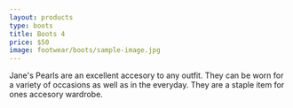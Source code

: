 ```yaml
---
layout: products
type: boots
title: Boots 4
price: $50
image: footwear/boots/sample-image.jpg
---
```



Jane's Pearls are an excellent accesory to any outfit. They can be worn for a variety of occasions as well as in the everyday. They are a staple item for ones accesory wardrobe. 